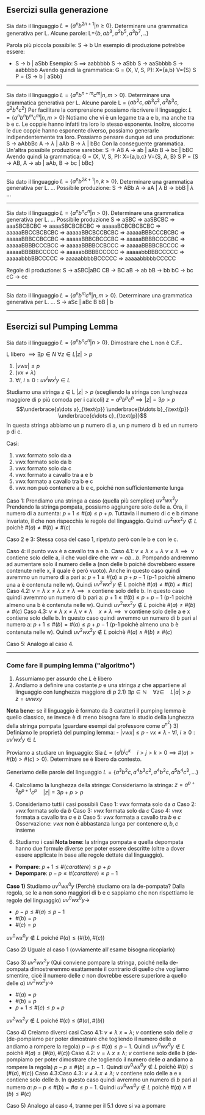 ## Esercizi sulla generazione

Sia dato il linguaggio $L = \{ a^nb^{2n+1}|n\ge0\}$.
Determinare una grammatica generativa per L.
	Alcune parole:
		L={$b, ab^3,a^2b^5,a^3b^7,..$}
		
Parola più piccola possibile:
	S $\to$ b
Un esempio di produzione potrebbe essere:
- S $\to$ b | aSbb 
Esempio:
S $\implies$ aabbbbb 
S $\to$ aSbb
S $\to$ aaSbbbb
S $\to$ aabbbbb
Avendo quindi la grammatica:
	G = (X, V, S, P):
		X={a,b}
		V={S}
		S
		P = {S $\to$ b | aSbb}

---

Sia dato il linguaggio $L = \{ a^nb^{n+m}c^m|n, m\gt0\}$.
Determinare una grammatica generativa per L.
	Alcune parole
		L = {$ab^2c, ab^3c^2,a^2b^3c,a^2b^4c^2$}
Per facilitare la comprensione possiamo riscrivere il linguaggio:
	$L = \{ a^nb^nb^mc^m|n, m\gt0\}$
	Notiamo che vi è un legame tra a e b, ma anche tra b e c. Le coppie hanno infatti tra loro lo stesso esponente. Inoltre, siccome le due coppie hanno esponente diverso, possiamo generarle indipendentemente tra loro.
Possiamo pensare dunque ad una produzione:
		S $\to$ aAbbBc
			A $\to$ $\lambda$ | aAb
			B $\to$ $\lambda$ | bBc
Con la conseguente grammatica.
Un'altra possibile produzione sarebbe:
	S $\to$ AB
		A $\to$ ab | aAb
		B $\to$ bc | bBC
Avendo quindi la grammatica:
	G = (X, V, S, P):
		X={a,b,c}
		V={S, A, B}
		S
		P = {S $\to$ AB, A $\to$ ab | aAb, B $\to$ bc | bBc}

---

Sia dato il linguaggio $L = \{ a^nb^{2k+1}|n, k\ge0\}$.
Determinare una grammatica generativa per L.
...
Possibile produzione:
	S $\to$ ABb
		A $\to$ aA | $\lambda$
		B $\to$ bbB | $\lambda$
...

---
Sia dato il linguaggio $L = \{ a^nb^nc^n|n > 0\}$.
Determinare una grammatica generativa per L.
...
Possibile produzione
S $\Rightarrow$ aSBC $\Rightarrow$ aaSBCBC $\Rightarrow$ aaaSBCBCBC $\Rightarrow$ aaaaSBCBCBCBC $\Rightarrow$ aaaaaBCBCBCBCBC $\Rightarrow$ aaaaaBBCCBCBCBC $\Rightarrow$ aaaaaBBCBCCBCBC $\Rightarrow$ aaaaaBBBCCCBCBC $\Rightarrow$ aaaaaBBBCCBCCBC $\Rightarrow$ aaaaaBBBCBCCCBC $\Rightarrow$ aaaaaBBBBCCCCBC $\Rightarrow$ aaaaaBBBBCCCBCC $\Rightarrow$ aaaaaBBBBCCBCCC $\Rightarrow$ aaaaaBBBBCBCCCC $\Rightarrow$ aaaaaBBBBBCCCCC $\Rightarrow$ aaaaabBBBBCCCCC $\Rightarrow$ aaaaabbBBBCCCCC $\Rightarrow$ aaaaabbbBBCCCCC $\Rightarrow$ aaaaabbbbBCCCCC $\Rightarrow$ aaaaabbbbbCCCCC 

Regole di produzione:
S $\to$ aSBC|aBC
CB $\to$ BC
aB $\to$ ab
bB $\to$ bb
bC $\to$ bc
cC $\to$ cc

---

Sia dato il linguaggio $L = \{ a^nb^mc^n|n,m > 0\}$.
Determinare una grammatica generativa per L.
...
S $\to$ aSc | aBc
B bB | b

---
## Esercizi sul Pumping Lemma
Sia dato il linguaggio $L = \{ a^nb^nc^n|n > 0\}$.
Dimostrare che L non è C.F..

L libero $\implies\exists p\in N \ \forall z\in L |z|>p$
 1. $|vwx| \leq p$
 2. ($vx \neq \lambda$)
 3. $\forall i, \ i\geq 0: uv^iwx^iy \in L$

Studiamo una stringa z $\in$ L $|z|>p$ (scegliendo la stringa con lunghezza maggiore di p più comoda per i calcoli)
$z = a^pb^pc^p \implies |z| = 3p>p$ 
$$\underbrace{a\dots a}_{\text{p}} \underbrace{b\dots b}_{\text{p}} \underbrace{c\dots c}_{\text{p}}$$
In questa stringa abbiamo un p numero di a, un p numero di b ed un numero p di c.

Casi:
1. vwx formato solo da a
2. vwx formato solo da b
3. vwx formato solo da c
4. vwx formato a cavallo tra a e b
5. vwx formato a cavallo tra b e c
6. vwx non può contenere a b e c, poiché non sufficientemente lunga

Caso 1:
Prendiamo una stringa a caso (quella più semplice)
	$uv^2wx^2y$
Prendendo la stringa pompata, possiamo aggiungere solo delle a.
Ora, il numero di a aumenta: $p+1\leq \#(a) \leq p+p$. Tuttavia il numero di c e b rimane invariato, il che non rispecchia le regole  del linguaggio. Quindi $uv^2wx^2y \not\in L \text{ poichè } \#(a) \neq \#(b) \neq \#(c)$ 

Caso 2 e 3:
Stessa cosa del caso 1, ripetuto però con le b e con le c.

Caso 4:
il punto vwx è a cavallo tra a e b.
	Caso 4.1: $v\neq \lambda \ x=\lambda$
		$v \neq \lambda \implies \text{ v contiene solo delle a}$, il che vuol dire che $wx = ab\dots b$. Pompando andremmo ad aumentare solo il numero delle a (non delle b poichè dovrebbero essere contenute nelle x, il quale è però vuoto). Anche in questo caso quindi avremmo un numero di a pari a: $p+1\leq \#(a) \leq p + p -1$ (p-1 poichè almeno una a è contenuta nelle w). Quindi $uv^2wx^2y \not\in L \text{ poichè } \#(a) \neq \#(b) \neq \#(c)$ 
	Caso 4.2: $v = \lambda \ x \neq \lambda$
		$x \neq \lambda \implies \text{ x contiene solo delle b}$.  In questo caso quindi avremmo un numero di b pari a: $p+1\leq \#(b) \leq p + p -1$ (p-1 poichè almeno una b è contenuta nelle w). Quindi $uv^2wx^2y \not\in L \text{ poichè } \#(a) \neq \#(b) \neq \#(c)$
	Caso 4.3: $v \neq \lambda \ x \neq \lambda$
		$v \neq \lambda \quad x \neq \lambda \implies \text{ v contiene solo delle a e x contiene solo delle b}$.  In questo caso quindi avremmo un numero di b pari al numero a: $p+1\leq \#(b) = \#(a) \leq p + p -1$ (p-1 poichè almeno una b è contenuta nelle w). Quindi $uv^2wx^2y \not\in L \text{ poichè } \#(a) \wedge \#(b) \neq \#(c)$

Caso 5:
Analogo al caso 4.

---
### Come fare il pumping lemma ("algoritmo")
1) Assumiamo per assurdo che $L$ è libero
2) Andiamo a definire una costante $p$ e una stringa $z$ che appartiene al linguaggio con lunghezza maggiore di $p$
	2.1) $\exists p \in \mathbb{N} \quad \forall z \in \quad L |a|>p \quad z = uvwxy$ 

**Nota bene:** se il linguaggio è formato da 3 caratteri il pumping lemma è quello classico, se invece è di meno bisogna fare lo studio della lunghezza della stringa pompata (guardare esempi dal professore come $a^{n^{2}}$)
3) Definiamo le proprietà del pumping lemma:
	- $|vwx| \leq p$
	- $vx \neq \lambda$
	- $\forall i, \ i\geq 0: uv^iwx^iy \in L$

Proviamo a studiare un linguaggio:
Sia $L = \{a^ib^jc^k \quad i>j>k>0 \implies \#(a)>\#(b)>\#(c)>0\}$.
Determinare se è libero da contesto.

Generiamo delle parole del linguaggio $L = \{a^3b^2c,a^4b^3c^2,a^4b^2c,a^5b^4c^3,\dots\}$

4) Calcoliamo la lunghezza della stringa:
	 Consideriamo la stringa: $z = a^{p+2}b^{p+1}c^{p} \quad |z| = 3p + p>p$

5) Consideriamo tutti i casi possibili 
Caso 1:  $vwx$ formata solo da $a$
Caso 2:  $vwx$ formata solo da $b$
Caso 3:  $vwx$ formata solo da $c$
Caso 4:  $vwx$ formata a cavallo tra $a$ e $b$
Caso 5:  $vwx$ formata a cavallo tra $b$ e $c$
Osservazione: $vwx$ non è abbastanza lunga per contenere $a,b,c$ insieme

6) Studiamo i casi 
**Nota bene**: la stringa pompata e quella depompata hanno due formule diverse per poter essere descritte (oltre a dover essere applicate in base alle regole dettate dal linguaggio).
- **Pompare**: $p+1 \leq \#(carattere) \leq p+p$ 
- **Depompare**: $p-p \leq \#(carattere) \leq p-1$ 

**Caso 1)** Studiamo $uv^{0}wx^{0}y$ 
(Perchè studiamo ora la de-pompata? Dalla regola, se le a non sono maggiori di b e c sappiamo che non rispettiamo le regole del linguaggio)
 $uv^{0}wx^{0}y \to$ 
 - $p-p \leq \#(a) \leq p-1$
- $\#(b)=p$
- $\#(c)=p$

$uv^{0}wx^{0}y \notin L$ poiché $\#(a) \leq(\#(b),\#(c))$

Caso 2) Uguale al caso 1 (ovviamente all'esame bisogna ricopiarlo)

Caso 3) $uv^2wx^2y$
(Qui conviene pompare la stringa, poiché nella de-pompata dimostreremmo esattamente il contrario di quello che vogliamo smentire, cioè il numero delle $c$ non dovrebbe essere superiore a quello delle $a$) 
$uv^2wx^2y \to$
- $\#(a)=p$
- $\#(b)=p$
- $p+1 \leq \#(c) \leq p+p$

$uv^{2}wx^{2}y \notin L$ poiché $\#(c) \leq(\#(a),\#(b))$

Caso 4) Creiamo diversi casi
	Caso 4.1: $v\neq \lambda \ x=\lambda$; $v$ contiene solo delle $a$ (de-pompiamo per poter dimostrare che togliendo il numero delle $a$ andiamo a rompere la regola) $p-p \leq \#(a) \leq p-1$. Quindi $uv^0wx^0y \not\in L \text{ poichè } \#(a)\leq(\#(b),\#(c))$ 
	Caso 4.2: $v= \lambda \ x\neq\lambda$; $v$ contiene solo delle $b$ (de-pompiamo per poter dimostrare che togliendo il numero delle $a$ andiamo a rompere la regola) $p-p \leq \#(b) \leq p-1$. Quindi $uv^0wx^0y \not\in L \text{ poichè } \#(b)\leq(\#(a),\#(c))$ 
	Caso 4.3:Caso 4.3: $v \neq \lambda \ x \neq \lambda$; $v$ contiene solo delle a e x contiene solo delle $b$.  In questo caso quindi avremmo un numero di $b$ pari al numero $a$: $p-p \leq \#(b)=\#a \leq p-1$. Quindi $uv^0wx^0y \not\in L \text{ poichè } \#(a) \wedge \#(b) \leq \#(c)$ 

Caso 5) Analogo al caso 4, tranne per il 5.1 dove si va a pomare